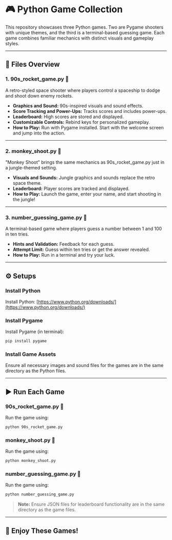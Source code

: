 # 🎮 Python Game Collection

This repository showcases three Python games. Two are Pygame shooters with unique themes, and the third is a terminal-based guessing game. Each game combines familiar mechanics with distinct visuals and gameplay styles.

---

## 📂 Files Overview

### **1. 90s_rocket_game.py** 🚀
A retro-styled space shooter where players control a spaceship to dodge and shoot down enemy rockets.

- **Graphics and Sound:** 90s-inspired visuals and sound effects.
- **Score Tracking and Power-Ups:** Tracks scores and includes power-ups.
- **Leaderboard:** High scores are stored and displayed.
- **Customizable Controls:** Rebind keys for personalized gameplay.
- **How to Play:** Run with Pygame installed. Start with the welcome screen and jump into the action.

---

### **2. monkey_shoot.py** 🐒
"Monkey Shoot" brings the same mechanics as 90s_rocket_game.py just in a jungle-themed setting.

- **Visuals and Sounds:** Jungle graphics and sounds replace the retro space theme.
- **Leaderboard:** Player scores are tracked and displayed.
- **How to Play:** Launch the game, enter your name, and start shooting in the jungle!

---

### **3. number_guessing_game.py** 🔢
A terminal-based game where players guess a number between 1 and 100 in ten tries.

- **Hints and Validation:** Feedback for each guess.
- **Attempt Limit:** Guess within ten tries or get the answer revealed.
- **How to Play:** Run in a terminal and try your luck.

---

## ⚙️ Setups

### **Install Python**
Install Python: [https://www.python.org/downloads/](https://www.python.org/downloads/)

### **Install Pygame**
Install Pygame (in terminal):
```bash
pip install pygame
```

### **Install Game Assets**
Ensure all necessary images and sound files for the games are in the same directory as the Python files.

---

## ▶️ Run Each Game

### **90s_rocket_game.py 🚀**
Run the game using:
```bash
python 90s_rocket_game.py
```

### **monkey_shoot.py 🐒**
Run the game using:
```bash
python monkey_shoot.py
```

### **number_guessing_game.py 🔢**
Run the game using:
```bash
python number_guessing_game.py
```

> **Note:** Ensure JSON files for leaderboard functionality are in the same directory as the game files.

---

## 🎉 Enjoy These Games!